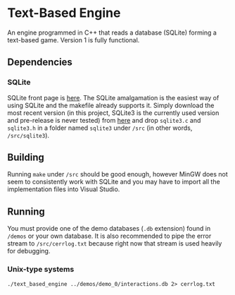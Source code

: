 # Text-Based Engine
An engine programmed in C++ that reads a database (SQLite) forming a text-based game. Version 1 is fully functional.

## Dependencies
### SQLite
SQLite front page is [here](https://www.sqlite.org/ "SQLite front page").
The SQLite amalgamation is the easiest way of using SQLite and the makefile already supports it. Simply download the most recent version (in this project, SQLite3 is the currently used version and pre-release is never tested) from [here](https://www.sqlite.org/download.html "SQLite download page") and drop `sqlite3.c` and `sqlite3.h` in a folder named `sqlite3` under `/src` (in other words, `/src/sqlite3`).

## Building
Running `make` under `/src` should be good enough, however MinGW does not seem to consistently work with SQLite and you may have to import all the implementation files into Visual Studio.

## Running
You must provide one of the demo databases (`.db` extension) found in `/demos` or your own database. It is also recommended to pipe the error stream to `/src/cerrlog.txt` because right now that stream is used heavily for debugging.

### Unix-type systems
`./text_based_engine ../demos/demo_0/interactions.db 2> cerrlog.txt`